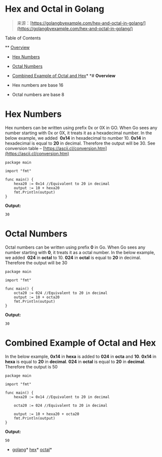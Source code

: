 <!--yml
category: 未分类
date: 2024-10-13 06:06:37
-->

# Hex and Octal in Golang

> 来源：[https://golangbyexample.com/hex-and-octal-in-golang/](https://golangbyexample.com/hex-and-octal-in-golang/)

Table of Contents

 **   [Overview](#Overview "Overview")
*   [Hex Numbers](#Hex_Numbers "Hex Numbers")
*   [Octal Numbers](#Octal_Numbers "Octal Numbers")
*   [Combined Example of Octal and Hex](#Combined_Example_of_Octal_and_Hex "Combined Example of Octal and Hex")*  *# **Overview**

*   Hex numbers are base 16

*   Octal numbers are base 8

# **Hex Numbers**

Hex numbers can be written using prefix 0x or 0X in GO. When Go sees any number starting with 0x or 0X, it treats it as a hexadecimal number. In the below example, we added  **0x14** in hexadecimal to number 10\. **0x14** in hexadecimal is equal to **20** in decimal. Therefore the output will be 30\. See conversion table – [https://ascii.cl/conversion.htm](https://ascii.cl/conversion.htm)

```
package main

import "fmt"

func main() {
    hexa20 := 0x14 //Equivalent to 20 in decimal
    output := 10 + hexa20
    fmt.Println(output)
}
```

**Output:**

```
30
```

# **Octal Numbers**

Octal numbers can be written using prefix **0** in Go. When Go sees any number starting with **0**, it treats it as a octal number. In the below example, we added  **024** in **octal** to 10\. **024** in **octal** is equal to **20** in decimal. Therefore the output will be 30

```
package main

import "fmt"

func main() {
    octa20 := 024 //Equivalent to 20 in decimal
    output := 10 + octa20
    fmt.Println(output)
}
```

**Output:**

```
30
```

# **Combined Example of Octal and Hex**

In the below example, **0x14** in **hexa** is added to **024** in **octa** and **10**. **0x14** in **hexa** is equal to **20** in **decimal**. **024** in **octal** is equal to **20** in **decimal**. Therefore the output is 50

```
package main

import "fmt"

func main() {
    hexa20 := 0x14 //Equivalent to 20 in decimal

    octa20 := 024 //Equivalent to 20 in decimal

    output := 10 + hexa20 + octa20
    fmt.Println(output)
}
```

**Output:**

```
50
```

*   [golang](https://golangbyexample.com/tag/golang/)*   [hex](https://golangbyexample.com/tag/hex/)*   [octal](https://golangbyexample.com/tag/octal/)*